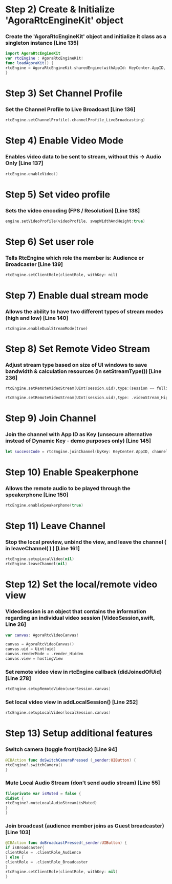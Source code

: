 # Step 2) Create & Initialize 'AgoraRtcEngineKit' object
### Create the 'AgoraRtcEngineKit' object and initialize it class as a singleton instance [Line 135]
```swift
import AgoraRtcEngineKit
var rtcEngine : AgoraRtcEngineKit!
func loadAgoraKit() {
rtcEngine = AgoraRtcEngineKit.sharedEngine(withAppId: KeyCenter.AppID, delegate: self)
}
```
# Step 3) Set Channel Profile
### Set the Channel Profile to Live Broadcast [Line 136]
```swift
rtcEngine.setChannelProfile(.channelProfile_LiveBroadcasting)
```
# Step 4) Enable Video Mode
### Enables video data to be sent to stream, without this -> Audio Only [Line 137]
```swift
rtcEngine.enableVideo()
```

# Step 5) Set video profile
### Sets the video encoding (FPS / Resolution) [Line 138]
```swift
engine.setVideoProfile(videoProfile, swapWidthAndHeight:true)
```

# Step 6) Set user role
### Tells RtcEngine which role the member is: Audience or Broadcaster [Line 139]
```
rtcEngine.setClientRole(clientRole, withKey: nil)
```

# Step 7) Enable dual stream mode
### Allows the ability to have two different types of stream modes (high and low) [Line 140]
```
rtcEngine.enableDualStreamMode(true)
```

# Step 8) Set Remote Video Stream
### Adjust stream type based on size of UI windows to save bandwidth & calculation resources (in setStreamType()) [Line 236]
```swift
rtcEngine.setRemoteVideoStream(UInt(session.uid),type:(session == fullScreenSession ?  .videoStream_High : .videoStream_Low))

rtcEngine.setRemoteVideoStream(UInt(session.uid),type: .videoStream_High)
```

# Step 9) Join Channel
### Join the channel with App ID as Key (unsecure alternative instead of Dynamic Key - demo purposes only) [Line 145]
```swift
let successCode = rtcEngine.joinChannel(byKey: KeyCenter.AppID, channelName: roomName, info: nil, uid: 0, joinSucess: nil)
```

# Step 10) Enable Speakerphone
### Allows the remote audio to be played through the speakerphone [Line 150]
```swift
rtcEngine.enableSpeakerphone(true)
```

# Step 11) Leave Channel
### Stop the local preview, unbind the view, and leave the channel ( in leaveChannel( ) ) [Line 161]
```swift
rtcEngine.setupLocalVideo(nil)
rtcEngine.leaveChannel(nil)
```

# Step 12) Set the local/remote video view
### VideoSession is an object that contains the information regarding an individual video session [VideoSession,swift, Line 26]
```swift
var canvas: AgoraRtcVideoCanvas!

canvas = AgoraRtcVideoCanvas()
canvas.uid = Uint(uid)
canvas.renderMode = .render_Hidden
canvas.view = hostingView
```

### Set remote video view in rtcEngine callback (didJoinedOfUid) [Line 278]
```swift
rtcEngine.setupRemoteVideo(userSession.canvas)
```

### Set local video view in addLocalSession() [Line 252]
```swift
rtcEngine.setupLocalVideo(localSession.canvas)
```

# Step 13) Setup additional features
### Switch camera (toggle front/back) [Line 94]
```swift
@IBAction func doSwitchCameraPressed (_sender:UIButton) {
rtcEngine?.switchCamera()
}
```

### Mute Local Audio Stream (don't send audio stream) [Line 55]
```swift
fileprivate var isMuted = false {
didSet {
rtcEngine?.muteLocalAudioStream(isMuted)
}
}
```

### Join broadcast (audience member joins as Guest broadcaster) [Line 103]
```swift
@IBAction func doBroadcastPressed(_sender:UIButton) {
if isBroadcaster{
clientRole = .clientRole_Audience
} else {
clientRole = .clientRole_Broadcaster
}
rtcEngine.setClientRole(clientRole, withKey: nil)
}
```

